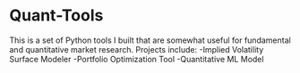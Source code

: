 # Quant-Tools
This is a set of Python tools I built that are somewhat useful for fundamental and quantitative market research. Projects include: 
  -Implied Volatility Surface Modeler
  -Portfolio Optimization Tool
  -Quantitative ML Model
